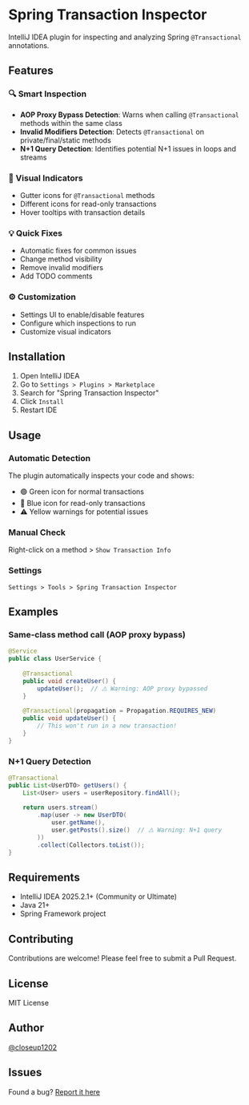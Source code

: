# Spring Transaction Inspector

IntelliJ IDEA plugin for inspecting and analyzing Spring `@Transactional` annotations.

## Features

### 🔍 Smart Inspection
- **AOP Proxy Bypass Detection**: Warns when calling `@Transactional` methods within the same class
- **Invalid Modifiers Detection**: Detects `@Transactional` on private/final/static methods
- **N+1 Query Detection**: Identifies potential N+1 issues in loops and streams

### 🎯 Visual Indicators
- Gutter icons for `@Transactional` methods
- Different icons for read-only transactions
- Hover tooltips with transaction details

### 💡 Quick Fixes
- Automatic fixes for common issues
- Change method visibility
- Remove invalid modifiers
- Add TODO comments

### ⚙️ Customization
- Settings UI to enable/disable features
- Configure which inspections to run
- Customize visual indicators

## Installation

1. Open IntelliJ IDEA
2. Go to `Settings > Plugins > Marketplace`
3. Search for "Spring Transaction Inspector"
4. Click `Install`
5. Restart IDE

## Usage

### Automatic Detection
The plugin automatically inspects your code and shows:
- 🟢 Green icon for normal transactions
- 🔵 Blue icon for read-only transactions
- ⚠️ Yellow warnings for potential issues

### Manual Check
Right-click on a method > `Show Transaction Info`

### Settings
`Settings > Tools > Spring Transaction Inspector`

## Examples

### Same-class method call (AOP proxy bypass)
```java
@Service
public class UserService {
    
    @Transactional
    public void createUser() {
        updateUser();  // ⚠️ Warning: AOP proxy bypassed
    }
    
    @Transactional(propagation = Propagation.REQUIRES_NEW)
    public void updateUser() {
        // This won't run in a new transaction!
    }
}
```

### N+1 Query Detection
```java
@Transactional
public List<UserDTO> getUsers() {
    List<User> users = userRepository.findAll();
    
    return users.stream()
        .map(user -> new UserDTO(
            user.getName(),
            user.getPosts().size()  // ⚠️ Warning: N+1 query
        ))
        .collect(Collectors.toList());
}
```

## Requirements

- IntelliJ IDEA 2025.2.1+ (Community or Ultimate)
- Java 21+
- Spring Framework project

## Contributing

Contributions are welcome! Please feel free to submit a Pull Request.

## License

MIT License

## Author

[@closeup1202](https://github.com/closeup1202)

## Issues

Found a bug? [Report it here](https://github.com/closeup1202/spring-transaction-inspector-plugin/issues)